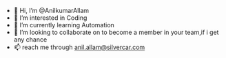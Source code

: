 - 👋 Hi, I’m @AnilkumarAllam
- 👀 I’m interested in Coding
- 🌱 I’m currently learning Automation
- 💞️ I’m looking to collaborate on to become a member in your team,if i get any chance
- 📫 reach me through anil.allam@silvercar.com

<!---
AnilkumarAllam/AnilkumarAllam is a ✨ special ✨ repository because its `README.md` (this file) appears on your GitHub profile.
You can click the Preview link to take a look at your changes.
--->
